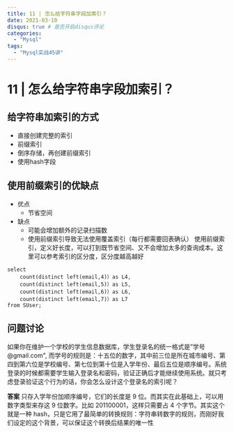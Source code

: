 ```yaml
---
title: 11 | 怎么给字符串字段加索引？
date: 2021-03-10
disqus: true # 是否开启disqus评论
categories:
  - "Mysql"
tags:
  - "Mysql实战45讲"
---
```


<!--more-->

# 11 | 怎么给字符串字段加索引？

## 给字符串加索引的方式
* 直接创建完整的索引
* 前缀索引
* 倒序存储，再创建前缀索引
* 使用hash字段

## 使用前缀索引的优缺点
* 优点
    * 节省空间
* 缺点
    * 可能会增加额外的记录扫描数
    * 使用前缀索引导致无法使用覆盖索引（每行都需要回表确认）
使用前缀索引，定义好长度，可以打到既节省空间、又不会增加太多的查询成本。这里可以参考索引的区分度，区分度越高越好
```
select 
    count(distinct left(email,4)）as L4, 
    count(distinct left(email,5)）as L5, 
    count(distinct left(email,6)）as L6, 
    count(distinct left(email,7)）as L7
from SUser;
```

## 问题讨论
如果你在维护一个学校的学生信息数据库，学生登录名的统一格式是”学号 @gmail.com", 而学号的规则是：十五位的数字，其中前三位是所在城市编号、第四到第六位是学校编号、第七位到第十位是入学年份、最后五位是顺序编号。系统登录的时候都需要学生输入登录名和密码，验证正确后才能继续使用系统。就只考虑登录验证这个行为的话，你会怎么设计这个登录名的索引呢？

**答案**
只存入学年份加顺序编号，它们的长度是 9 位。而其实在此基础上，可以用数字类型来存这 9 位数字。比如 201100001，这样只需要占 4 个字节。其实这个就是一种 hash，只是它用了最简单的转换规则：字符串转数字的规则，而刚好我们设定的这个背景，可以保证这个转换后结果的唯一性